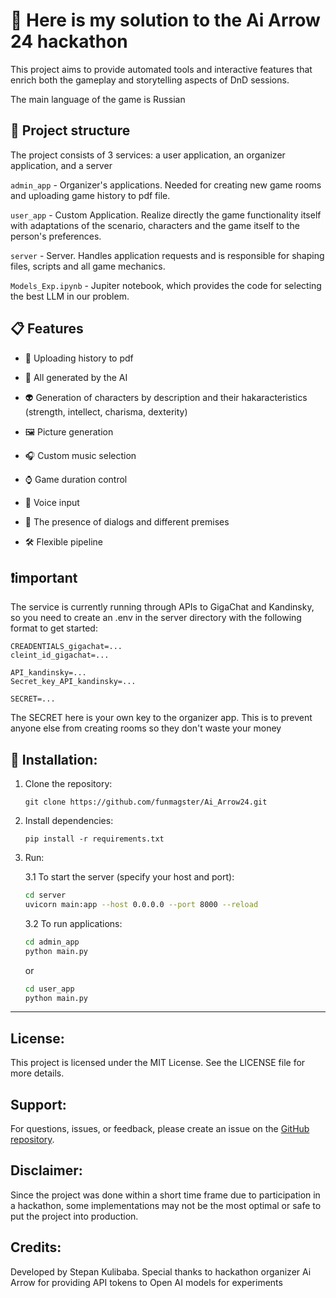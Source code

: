 # 🔧 Here is my solution to the Ai Arrow 24 hackathon

This project aims to provide automated tools and interactive features that enrich both the gameplay and storytelling aspects of DnD sessions.


The main language of the game is Russian
## 📁 Project structure
The project consists of 3 services: a user application, an organizer application, and a server

`admin_app` - Organizer's applications. Needed for creating new game rooms and uploading game history to pdf file.

`user_app` - Custom Application. Realize directly the game functionality itself with adaptations of the scenario, characters and the game itself to the person's preferences.

`server` - Server. Handles application requests and is responsible for shaping files, scripts and all game mechanics.

`Models_Exp.ipynb` - Jupiter notebook, which provides the code for selecting the best LLM in our problem.


## 📋 Features
- 📩 Uploading history to pdf
  
- 🤖 All generated by the AI
  
- 👽 Generation of characters by description and their hakaracteristics (strength, intellect, charisma, dexterity)

- 🖼 Picture generation

- 🎧 Custom music selection

- ⌚️ Game duration control

- 🎤 Voice input

- 💬 The presence of dialogs and different premises

- 🛠 Flexible pipeline

## ❗️important

The service is currently running through APIs to GigaChat and Kandinsky, so you need to create an .env in the server directory with the following format to get started:
```env
CREADENTIALS_gigachat=...
cleint_id_gigachat=...

API_kandinsky=...
Secret_key_API_kandinsky=...

SECRET=...
```
The SECRET here is your own key to the organizer app. This is to prevent anyone else from creating rooms so they don't waste your money

## 🚀 Installation:
1. Clone the repository:
   ```
   git clone https://github.com/funmagster/Ai_Arrow24.git
   ```
   
2. Install dependencies:
   ```
   pip install -r requirements.txt
   ```

3. Run:

   3.1 To start the server (specify your host and port):
   
   ```bash
   cd server
   uvicorn main:app --host 0.0.0.0 --port 8000 --reload
   ```
   3.2 To run applications:
   ```bash
   cd admin_app
   python main.py
   ```
   or
   ```bash
   cd user_app
   python main.py
   ```

---

## License:
This project is licensed under the MIT License. See the LICENSE file for more details.

## Support:
For questions, issues, or feedback, please create an issue on the [GitHub repository](https://github.com/funmagster/Ai_Arrow24/issues).

## Disclaimer:
Since the project was done within a short time frame due to participation in a hackathon, some implementations may not be the most optimal or safe to put the project into production. 

## Credits:
Developed by Stepan Kulibaba. Special thanks to hackathon organizer Ai Arrow for providing API tokens to Open AI models for experiments

